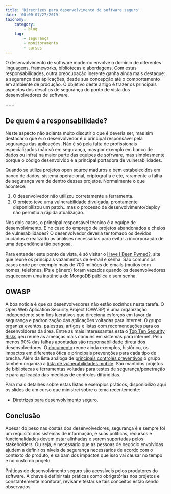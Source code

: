 ```yaml
---
title: 'Diretrizes para desenvolvimento de software seguro'
date: '00:00 07/27/2019'
taxonomy:
    category:
        - blog
    tag:
        - segurança
        - monitoramento
        - cursos
---
```


O desenvolvimento de software moderno envolve o domínio de diferentes linguagens, frameworks, bibliotecas e abordagens. Com estas responsabilidades, outra preocupação inerente ganha ainda mais destaque: a segurança das aplicações, desde sua concepção até o comportamento em ambiente de produção. O objetivo deste artigo é trazer os principais aspectos dos desafios de segurança do ponto de vista dos desenvolvedores de software.

===

## De quem é a responsabilidade?

Neste aspecto não adianta muito discutir o que é deveria ser, mas sim destacar o que é: o desenvolvedor é o principal responsável pela segurança das aplicações.  Não é só pela falta de profissionais especializados (não só em segurança, mas por exemplo em banco de dados ou infra) na maior parte das equipes de sofrware, mas simplesmente porque o código desenvolvido é a principal portadora de vulnerabilidades.

Quando se utiliza projetos open source maduros e bem estabelecidos em banco de dados, sistema operacional, criptografia e etc, raramente a falha de segurança vem de dentro desses projetos. Normalmente o que acontece:

1. O desenvolvedor não utilizou corretamente a ferramenta.
1. O projeto teve uma vulnerabilidade divulgada, prontamente disponibilizou um patch...mas o processo de desenvolvimento/deploy não permitiu a rápida atualização.

Nos dois casos, o principal responsável técnico é a equipe de desenvolvimento. E no caso do emprego de projetos abandonados e cheios de vulnerabilidades? O desenvolvedor deveria ter tomado os devidos cuidados e realizado as análises necessárias para evitar a incorporação de uma dependência tão perigosa.

Para entender este ponto de vista, é só visitar o [Have I Been Pwned?](https://haveibeenpwned.com/), site que reune os principais vazamentos de e-mail e senha. São comuns os casos onde por exemplo mais de 700 milhões de emails (muitos com nomes, telefones, IPs e gênero) foram vazados quando os desenvolvedores esquecerem uma instância do MongoDB pública e sem senha.  

## OWASP

A boa notícia é que os desenvolvedores não estão sozinhos nesta tarefa. O Open Web Aplication Security Project (OWASP) é uma organização independente sem fins lucrativos que direciona esforços em favor da segurança e padronização das aplicações voltadas para internet. O grupo organiza eventos, palestras, artigos e listas com recomendações para os desenvoldores da área. Entre as mais interessantes está o [Top Ten Security Risks](https://www.owasp.org/index.php/Category:OWASP_Top_Ten_Project) qeu reune as ameaças mais comuns em sistemas para internet. Pelo menos 90% das falhas apontadas são responsabilidade direta dos desenvolvedores. O [documento](https://www.owasp.org/images/7/72/OWASP_Top_10-2017_%28en%29.pdf.pdf) reune ainda exemplos, histórico, os impactos em diferentes ótica e principais prevenções para cada tipo de brecha. Além da lista análoga de [principais controles preventivos](https://www.owasp.org/images/b/bc/OWASP_Top_10_Proactive_Controls_V3.pdf) o grupo também organiza a [lista de vulnerabilidades mobile](https://www.owasp.org/index.php/OWASP_Mobile_Security_Project#Top_Ten_Mobile_Risks). São mantidos projetos de bibliotecas e ferramentas voltadas para testes de segurança/penetração e para aplicação das medidas de controles difundidas.

Ṕara mais detalhes sobre estas listas e exemplos práticos, disponibilizo aqui os slides de um curso que ministrei sobre o tema recentemente:
- [Diretrizes para desenvolvimento seguro](https://docs.google.com/presentation/d/1Jv7Tq2xlvDJhY5XlJf6nVTYtmnY2OENVu1lYFc7Ils4/edit?usp=sharing).


## Conclusão
Apesar do peso nas costas dos desenvolvedores, segurança é e sempre foi um requisito dos sistemas de informação, e suas políticas, recursos e funcionalidades devem estar alinhadas e serem suportadas pelos stakeholders. Ou seja, é necessário que as pessoas de negócio envolvidas ajudem a definir os níveis de segurança necessários de acordo com o contexto do produto, e saibam dos impactos que isso vai causar no tempo e no custo do projeto.

Práticas de desenvolvimento seguro são acessíveis pelos produtores do software. A chave é definir tais práticas como obrigatórias nos projetos e constantemente monitorar, revisar e testar se tais conceitos estão sendo observados.
